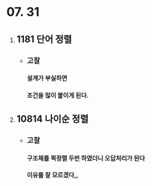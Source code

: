 # 07. 31
1. ## **1181 단어 정렬**

    - ### 고찰
        #### 설계가 부실하면
        ####  조건을 많이 붙이게 된다.


1. ## **10814 나이순 정렬**

    - ### 고찰
        #### 구조체를 퀵정렬 두번 하였더니 오답처리가 된다
        #### 이유를 잘 모르겠다,,

